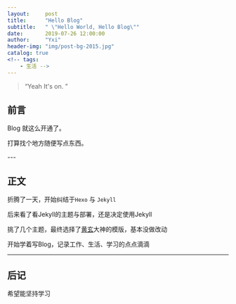 ```yaml
---
layout:     post
title:      "Hello Blog"
subtitle:   " \"Hello World, Hello Blog\""
date:       2019-07-26 12:00:00
author:     "Yxi"
header-img: "img/post-bg-2015.jpg"
catalog: true
<!-- tags:
    - 生活 -->
---
```


> “Yeah It's on. ”


## 前言

Blog 就这么开通了。

打算找个地方随便写点东西。


<p id = "build"></p>
---

## 正文

折腾了一天，开始纠结于`Hexo` 与 `Jekyll`

后来看了看Jekyll的主题与部署，还是决定使用Jekyll

挑了几个主题，最终选择了[黄玄](http://huangxuan.me/)大神的模版，基本没做改动

开始学着写Blog，记录工作、生活、学习的点点滴滴

---

## 后记

希望能坚持学习


